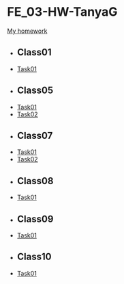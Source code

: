 # FE_03-HW-TanyaG
[My homework](https://github.com/gortatushka/FE_03-HW-TanyaG.git)
* ## Class01
 * [Task01](class01/Task01/)
* ## Class05
 * [Task01](class05/Task01/)
 * [Task02](class05/Task02/)
* ## Class07
 * [Task01](class07/Task01/)
 * [Task02](class07/Task02/)
* ## Class08
 * [Task01](class08/Task01/)
* ## Class09
 * [Task01](class09/Task01/)
* ## Class10
 * [Task01](class10/Task01/)
